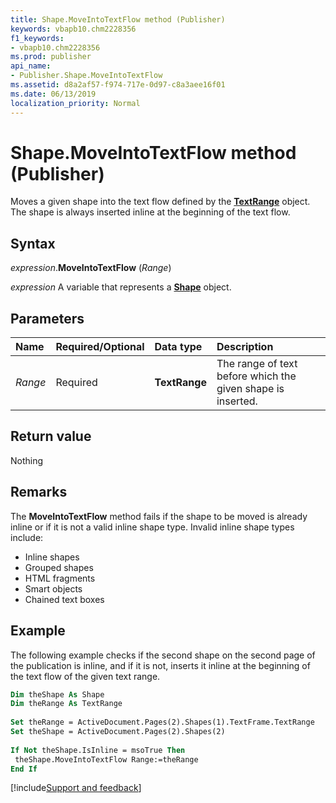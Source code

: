 ```yaml
---
title: Shape.MoveIntoTextFlow method (Publisher)
keywords: vbapb10.chm2228356
f1_keywords:
- vbapb10.chm2228356
ms.prod: publisher
api_name:
- Publisher.Shape.MoveIntoTextFlow
ms.assetid: d8a2af57-f974-717e-0d97-c8a3aee16f01
ms.date: 06/13/2019
localization_priority: Normal
---
```



# Shape.MoveIntoTextFlow method (Publisher)

Moves a given shape into the text flow defined by the **[TextRange](Publisher.TextRange.md)** object. The shape is always inserted inline at the beginning of the text flow.


## Syntax

_expression_.**MoveIntoTextFlow** (_Range_)

_expression_ A variable that represents a **[Shape](Publisher.Shape.md)** object.


## Parameters

|Name|Required/Optional|Data type|Description|
|:-----|:-----|:-----|:-----|
|_Range_|Required| **TextRange**|The range of text before which the given shape is inserted.|

## Return value

Nothing


## Remarks

The **MoveIntoTextFlow** method fails if the shape to be moved is already inline or if it is not a valid inline shape type. Invalid inline shape types include:

- Inline shapes    
- Grouped shapes    
- HTML fragments    
- Smart objects    
- Chained text boxes
    

## Example

The following example checks if the second shape on the second page of the publication is inline, and if it is not, inserts it inline at the beginning of the text flow of the given text range. 

```vb
Dim theShape As Shape 
Dim theRange As TextRange 
 
Set theRange = ActiveDocument.Pages(2).Shapes(1).TextFrame.TextRange 
Set theShape = ActiveDocument.Pages(2).Shapes(2) 
 
If Not theShape.IsInline = msoTrue Then 
 theShape.MoveIntoTextFlow Range:=theRange 
End If 

```

[!include[Support and feedback](~/includes/feedback-boilerplate.md)]